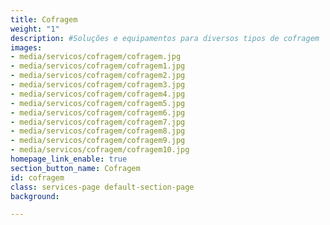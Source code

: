 ```yaml
---
title: Cofragem
weight: "1"
description: #Soluções e equipamentos para diversos tipos de cofragem
images:
- media/servicos/cofragem/cofragem.jpg
- media/servicos/cofragem/cofragem1.jpg
- media/servicos/cofragem/cofragem2.jpg
- media/servicos/cofragem/cofragem3.jpg
- media/servicos/cofragem/cofragem4.jpg
- media/servicos/cofragem/cofragem5.jpg
- media/servicos/cofragem/cofragem6.jpg
- media/servicos/cofragem/cofragem7.jpg
- media/servicos/cofragem/cofragem8.jpg
- media/servicos/cofragem/cofragem9.jpg
- media/servicos/cofragem/cofragem10.jpg
homepage_link_enable: true
section_button_name: Cofragem
id: cofragem
class: services-page default-section-page
background: 

---
```

